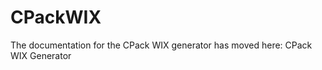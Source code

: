   

# CPackWIX  
The documentation for the CPack WIX generator has moved here:
CPack WIX Generator  

